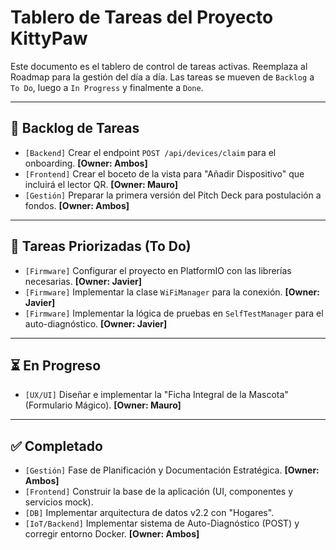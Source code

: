 # Tablero de Tareas del Proyecto KittyPaw

Este documento es el tablero de control de tareas activas. Reemplaza al Roadmap para la gestión del día a día. Las tareas se mueven de `Backlog` a `To Do`, luego a `In Progress` y finalmente a `Done`.

---

## 🎯 Backlog de Tareas

*   `[Backend]` Crear el endpoint `POST /api/devices/claim` para el onboarding. **[Owner: Ambos]**
*   `[Frontend]` Crear el boceto de la vista para "Añadir Dispositivo" que incluirá el lector QR. **[Owner: Mauro]**
*   `[Gestión]` Preparar la primera versión del Pitch Deck para postulación a fondos. **[Owner: Ambos]**

---

## 🚀 Tareas Priorizadas (To Do)

*   `[Firmware]` Configurar el proyecto en PlatformIO con las librerías necesarias. **[Owner: Javier]**
*   `[Firmware]` Implementar la clase `WiFiManager` para la conexión. **[Owner: Javier]**
*   `[Firmware]` Implementar la lógica de pruebas en `SelfTestManager` para el auto-diagnóstico. **[Owner: Javier]**

---

## ⏳ En Progreso

*   `[UX/UI]` Diseñar e implementar la "Ficha Integral de la Mascota" (Formulario Mágico). **[Owner: Mauro]**

---

## ✅ Completado

*   `[Gestión]` Fase de Planificación y Documentación Estratégica. **[Owner: Ambos]**
*   `[Frontend]` Construir la base de la aplicación (UI, componentes y servicios mock).
*   `[DB]` Implementar arquitectura de datos v2.2 con "Hogares".
*   `[IoT/Backend]` Implementar sistema de Auto-Diagnóstico (POST) y corregir entorno Docker. **[Owner: Ambos]**